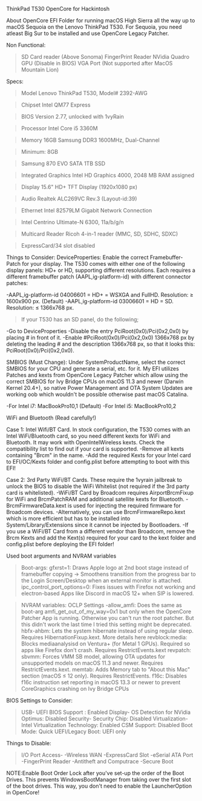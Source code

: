 ThinkPad T530 OpenCore for Hackintosh

About
OpenCore EFI Folder for running macOS High Sierra all the way up to macOS Sequoia on the Lenovo ThinkPad T530. For Sequoia, you need atleast Big Sur to be installed and use OpenCore Legacy Patcher.

Non Functional:
>SD Card reader (Above Sonoma)
>FingerPrint Reader
>NVidia Quadro GPU (Disable in BIOS)
>VGA Port (Not supported after MacOS Mountain Lion)

Specs:
>Model	Lenovo ThinkPad T530, Model# 2392-AWG

>Chipset	Intel QM77 Express

>BIOS Version	2.77, unlocked with 1vyRain

>Processor	Intel Core i5 3360M

>Memory	16GB Samsung DDR3 1600MHz, Dual-Channel

>Minimum: 8GB

>Samsung 870 EVO SATA 1TB SSD

>Integrated Graphics	Intel HD Graphics 4000, 2048 MB RAM assigned

>Display	15.6" HD+ TFT Display (1920x1080 px)

>Audio	Realtek ALC269VC Rev.3 (Layout-id:39)

>Ethernet	Intel 82579LM Gigabit Network Connection

>Intel Centrino Ultimate-N 6300, 11a/b/g/n

>Multicard Reader	Ricoh 4-in-1 reader (MMC, SD, SDHC, SDXC)

>ExpressCard/34 slot	disabled

Things to Consider:
DeviceProperties: Enable the correct Framebuffer-Patch for your display. The T530 comes with either one of the following display panels: HD+ or HD, supporting different resolutions. Each requires a different framebuffer patch (AAPL,ig-platform-id) with different connector patches:

-AAPL,ig-platform-id 04006601 = HD+ = WSXGA and FullHD. Resolution: ≥ 1600x900 px. (Default)
-AAPL,ig-platform-id 03006601 = HD = SD. Resolution: ≤ 1366x768 px.

>If your T530 has an SD panel, do the following;

-Go to DeviceProperties
-Disable the entry PciRoot(0x0)/Pci(0x2,0x0) by placing # in front of it.
-Enable #PciRoot(0x0)/Pci(0x2,0x0) 1366x768 px by deleting the leading # and the description 1366x768 px, so that it looks this: PciRoot(0x0)/Pci(0x2,0x0).

SMBIOS (Must Change): Under SystemProductName, select the correct SMBIOS for your CPU and generate a serial, etc. for it. My EFI utilizes Patches and kexts from OpenCore Legacy Patcher which allow using the correct SMBIOS for Ivy Bridge CPUs on macOS 11.3 and newer (Darwin Kernel 20.4+), so native Power Management and OTA System Updates are working oob which wouldn't be possible otherwise past macOS Catalina.

-For Intel i7: MacBookPro10,1 (Default)
-For Intel i5: MacBookPro10,2 

WiFi and Bluetooth (Read carefully!)

Case 1: Intel Wifi/BT Card. In stock configuration, the T530 comes with an Intel WiFi/Bluetooth card, so you need different kexts for WiFi and Bluetooth. It may work with OpenIntelWireless kexts.
Check the compatibility list to find out if your card is supported.
-Remove all kexts containing "Brcm" in the name.
-Add the required Kexts for your Intel card to EFI/OC/Kexts folder and config.plist before attempting to boot with this EFI!

Case 2: 3rd Party WiFi/BT Cards. These require the 1vyrain jailbreak to unlock the BIOS to disable the WiFi Whitelist (not required if the 3rd party card is whitelisted).
-WiFi/BT Card by Broadcom requires AirportBrcmFixup for WiFi and BrcmPatchRAM and additional satellite kexts for Bluetooth.
-BrcmFirmwareData.kext is used for injecting the required firmware for Broadcom devices. 
-Alternatively, you can use BrcmFirmwareRepo.kext which is more efficient but has to be installed into System/Library/Extensions since it cannot be injected by Bootloaders.
-If you use a WiFi/BT Card from a different vendor than Broadcom, remove the Brcm Kexts and add the Kext(s) required for your card to the kext folder and config.plist before deploying the EFI folder!

Used boot arguments and NVRAM variables
>Boot-args:
gfxrst=1: Draws Apple logo at 2nd boot stage instead of framebuffer copying → Smoothens transition from the progress bar to the Login Screen/Desktop when an external monitor is attached.
ipc_control_port_options=0: Fixes issues with Firefox not working and electron-based Apps like Discord in macOS 12+ when SIP is lowered.

>NVRAM variables:
OCLP Settings -allow_amfi: Does the same as boot-arg amfi_get_out_of_my_way=0x1 but only when the OpenCore Patcher App is running. Otherwise you can't run the root patcher. But this didn't work the last time I tried this setting might be deprecated.
hbfx-ahbm: Lets the system hibernate instead of using regular sleep. Requires HibernationFixup.kext. More details here
revblock:media: Blocks mediaanalysisd on Ventura+ (for Metal 1 GPUs). Required so apps like Firefox don't crash. Requires RestrictEvents.kext
revpatch:
sbvmm: Forces VMM SB model, allowing OTA updates for unsupported models on macOS 11.3 and newer. Requires RestrictEvents.kext.
memtab: Adds Memory tab to "About this Mac" section (macOS ≤ 12 only). Requires RestrictEvents.
f16c: Disables f16c instruction set reporting in macOS 13.3 or newer to prevent CoreGraphics crashing on Ivy Bridge CPUs

BIOS Settings to Consider:
>USB- UEFI BIOS Support : Enabled
>Display- OS Detection for NVidia Optimus: Disabled
>Security- Security Chip: Disabled
>Virtualization- Intel Virtualization Technology: Enabled
>CSM Support: Disabled
>Boot Mode: Quick
>UEFI/Legacy Boot: UEFI only

Things to Disable:
>I/O Port Access-
-Wireless WAN
-ExpressCard Slot
-eSerial ATA Port
-FingerPrint Reader
-Antitheft and Computrace
-Secure Boot

NOTE:Enable Boot Order Lock after you've set-up the order of the Boot Drives. This prevents WindowsBootManager from taking over the first slot of the boot drives. This way, you don't need to enable the LauncherOption in OpenCore!

